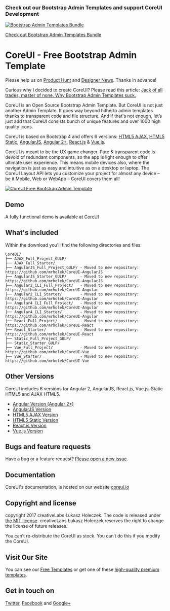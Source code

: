 ### Check out our Bootstrap Admin Templates and support CoreUI Development

[![Bootstrap Admin Templates Bundle](https://genesisui.com/img/bundle2.png)](https://genesisui.com/bundle.html?support=1)

[Check out Bootstrap Admin Templates Bundle](https://genesisui.com/bundle.html?support=1)

# CoreUI - Free Bootstrap Admin Template

Please help us on [Product Hunt](https://www.producthunt.com/posts/coreui-open-source-bootstrap-4-admin-template-with-angular-2-react-js-vue-js-support) and [Designer News](https://www.designernews.co/stories/81127). Thanks in advance!

Curious why I decided to create CoreUI? Please read this article: [Jack of all trades, master of none. Why Bootstrap Admin Templates suck.](https://medium.com/@lukaszholeczek/jack-of-all-trades-master-of-none-5ea53ef8a1f#.7eqx1bcd8)

CoreUI is an Open Source Bootstrap Admin Template. But CoreUI is not just another Admin Template. It goes way beyond hitherto admin templates thanks to transparent code and file structure. And if that's not enough, let’s just add that CoreUI consists bunch of unique features and over 1000 high quality icons.

CoreUI is based on Bootstrap 4 and offers 6 versions: [HTML5 AJAX](https://github.com/mrholek/CoreUI-Free-Bootstrap-Admin-Template), [HTML5 Static](https://github.com/mrholek/CoreUI-Free-Bootstrap-Admin-Template), [AngularJS](https://github.com/mrholek/CoreUI-AngularJS), [Angular 2+](https://github.com/mrholek/CoreUI-Angular), [React.js](https://github.com/mrholek/CoreUI-React) & [Vue.js](https://github.com/mrholek/CoreUI-Vue).

CoreUI is meant to be the UX game changer. Pure & transparent code is devoid of redundant components, so the app is light enough to offer ultimate user experience. This means mobile devices also, where the navigation is just as easy and intuitive as on a desktop or laptop. The CoreUI Layout API lets you customize your project for almost any device – be it Mobile, Web or WebApp – CoreUI covers them all!

[![CoreUI Free Bootstrap Admin Template](http://coreui.io/assets/img/coreui.png "CoreUI Free Bootstrap Admin Template")](http://coreui.io)

## Demo

A fully functional demo is available at [CoreUI](http://coreui.io)

## What's included

Within the download you'll find the following directories and files:

```
CoreUI/
├── AJAX_Full_Project_GULP/
├── AJAX_Full_Starter/
├── AngularJS_Full_Project_GULP/ - Moved to new repository: https://github.com/mrholek/CoreUI-AngularJS
├── AngularJS_Starter_GULP/      - Moved to new repository: https://github.com/mrholek/CoreUI-AngularJS
├── Angular2_CLI_Full_Project/   - Moved to new repository: https://github.com/mrholek/CoreUI-Angular
├── Angular2_CLI_Starter/        - Moved to new repository: https://github.com/mrholek/CoreUI-Angular
├── Angular4_CLI_Full_Project/   - Moved to new repository: https://github.com/mrholek/CoreUI-Angular
├── Angular4_CLI_Starter/        - Moved to new repository: https://github.com/mrholek/CoreUI-Angular
├── React_Full_Project/          - Moved to new repository: https://github.com/mrholek/CoreUI-React
├── React_Starter/               - Moved to new repository: https://github.com/mrholek/CoreUI-React
├── Static_Full_Project_GULP/
├── Static_Starter_GULP/
├── Vue_Full_Project/            - Moved to new repository: https://github.com/mrholek/CoreUI-Vue
├── Vue_Starter/                 - Moved to new repository: https://github.com/mrholek/CoreUI-Vue

```

## Other Versions

CoreUI includes 6 versions for Angular 2, AngularJS, React.js, Vue.js, Static HTML5 and AJAX HTML5.

* [Angular Version (Angular 2+)](https://github.com/mrholek/CoreUI-Angular)
* [AngularJS Version](https://github.com/mrholek/CoreUI-AngularJS)
* [HTML5 AJAX Version](https://github.com/mrholek/CoreUI-Free-Bootstrap-Admin-Template)
* [HTML5 Static Version](https://github.com/mrholek/CoreUI-Free-Bootstrap-Admin-Template)
* [React.js Version](https://github.com/mrholek/CoreUI-React)
* [Vue.js Version](https://github.com/mrholek/CoreUI-Vue)

## Bugs and feature requests

Have a bug or a feature request? [Please open a new issue](https://github.com/mrholek/CoreUI-Free-Bootstrap-Admin-Template/issues/new).

## Documentation

CoreUI's documentation, is hosted on our website [coreui.io](http://coreui.io)

## Copyright and license

copyright 2017 creativeLabs Łukasz Holeczek. The code is released under [the MIT license](https://github.com/mrholek/CoreUI-Free-Bootstrap-Admin-Template/blob/master/LICENSE). creativeLabs Łukasz Holeczek reserves the right to change the license of future releases.

You can’t re-distribute the CoreUI as stock. You can’t do this if you modify the CoreUI.

## Visit Our Site

You can see our [Free Templates](https://themewagon.com/theme_tag/free/) or get one of these [high-quality premium templates](https://themewagon.com/theme-categories/premium-templates/).

## Get in touch on 

[Twitter](https://twitter.com/themewagon), [Facebook](https://www.facebook.com/themewagon/) and [Google+](https://plus.google.com/b/101574507363185229481/)
